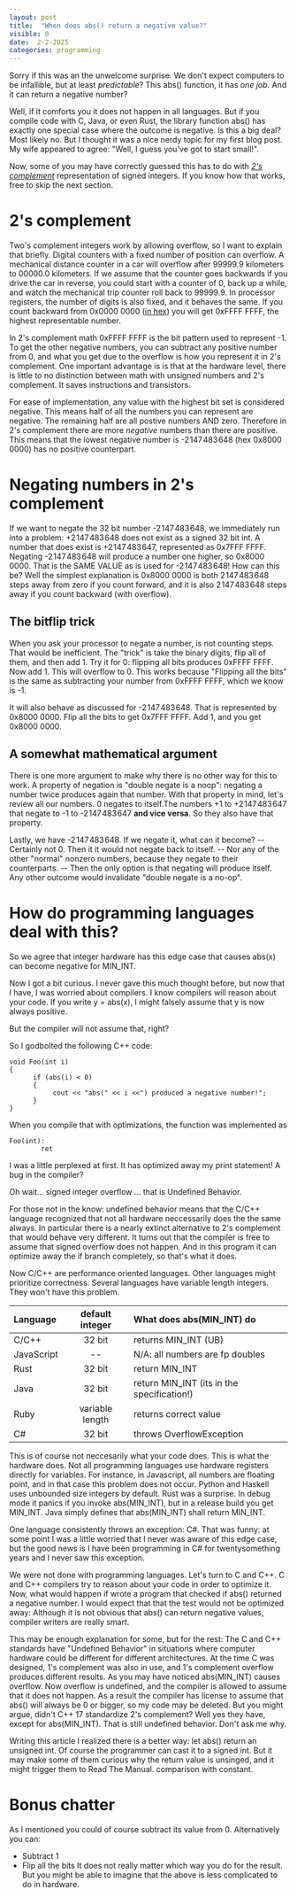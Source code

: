 ```yaml
---
layout: post
title:  "When does abs() return a negative value?"
visible: 0
date:  2-2-2025
categories: programming
---
```


Sorry if this was an the unwelcome surprise. We don't expect computers to be infallible, but at least _predictable_? This abs() function, it has _one job_. And it can return a negative number? 

Well, if it comforts you it does not happen in all languages. But if you compile code with C, Java, or even Rust, the library function abs() has exactly one special case where the outcome is negative. Is this a big deal? Most likely no. But I thought it was a nice nerdy topic for my first blog post. My wife appeared to agree: "Well, I guess you've got to start small!".

Now, some of you may have correctly guessed this has to do with _[2's complement](https://en.wikipedia.org/wiki/Two's_complement)_ representation of signed integers. If you know how that works, free to skip the next section.   

# 2's complement

Two's complement integers work by allowing overflow, so I want to explain that briefly. Digital counters with a fixed number of position can overflow. A mechanical distance counter in a car will overflow after 99999.9 kilometers to 00000.0 kilometers. If we assume that the counter goes backwards if you drive the car in reverse, you could start with a counter of 0, back up a while, and watch the mechanical trip counter roll back to 99999.9. In processor registers, the number of digits is also fixed, and it behaves the same. If you count backward from  0x0000 0000 ([in hex](https://simple.wikipedia.org/wiki/Hexadecimal)) you will get 0xFFFF FFFF, the highest representable number. 

In 2's complement math 0xFFFF FFFF is the bit pattern used to represent -1. To get the other negative numbers, you can subtract any positive number from 0, and what you get due to the overflow is how you represent it in 2's complement. One important advantage is is that at the hardware level, there is little to no distinction between math with unsigned numbers and 2's complement. It saves instructions and transistors. 

For ease of implementation, any value with the highest bit set is considered negative. This means half of all the numbers you can represent are negative. The remaining half are all postive numbers AND zero. Therefore in 2's complement there are more _negative_ numbers than there are positive. This means that the lowest negative number is -2 147 483 648 (hex 0x8000 0000) has no positive counterpart.

# Negating numbers in 2's complement
If we want to negate the 32 bit number -2 147 483 648, we immediately run into a problem: +2 147 483 648 does not exist as a signed 32 bit int. A number that does exist is +2 147 483 647, represented as 0x7FFF FFFF. Negating -2 147 483 648 will produce a number one higher, so 0x8000 0000. That is the SAME VALUE as is used for -2 147 483 648! 
How can this be? Well the simplest explanation is 0x8000 0000 is both 2 147 483 648 steps away from zero if you count forward, and it is also 2 147 483 648 steps away if you count backward (with overflow). 

## The bitflip trick
When you ask your processor to negate a number, is not counting steps. That would be inefficient. The "trick" is take the binary digits, flip all of them, and then add 1. Try it for 0: flipping all bits produces 0xFFFF FFFF. Now add 1. This will overflow to 0. This works because "Flipping all the bits" is the same as subtracting your number from 0xFFFF FFFF, which we know is -1. 

It will also behave as discussed for -2 147 483 648. That is represented by 0x8000 0000. Flip all the bits to get 0x7FFF FFFF. Add 1, and you get 0x8000 0000. 

## A somewhat mathematical argument
There is one more argument to make why there is no other way for this to work. 
A property of negation is "double negate is a noop": negating a number twice produces again that number. With that property in mind, let's review all our numbers. 0 negates to itself.The numbers +1 to +2 147 483 647 that negate to -1 to -2 147 483 647 **and vice versa**. So they also have that property.

Lastly, we have -2 147 483 648. If we negate it, what can it become?
-- Certainly not 0. Then it it would not negate back to itself.
-- Nor any of the other "normal" nonzero numbers, because they negate to their counterparts.
-- Then the only option is that negating will produce itself. Any other outcome would invalidate "double negate is a no-op". 

# How do programming languages deal with this?
So we agree that integer hardware has this edge case that causes abs(x) can become negative for MIN_INT. 

Now I got a bit curious. I never gave this much thought before, but now that I have, I was worried about compilers. I know compilers will reason about your code. If you write y = abs(x), I might falsely assume that y is now always positive. 

But the compiler will not assume that, right?

So I godbolted the following C++ code:

    void Foo(int i)
    {
          if (abs(i) < 0)
          {
               cout << "abs(" << i <<") produced a negative number!";
          }
    }

When you compile that with optimizations, the function was implemented as 

    Foo(int):
            ret

I was a little perplexed at first. It has optimized away my print statement! A bug in the compiler?

Oh wait... signed integer overflow ... that is Undefined Behavior.

For those not in the know: undefined behavior means that the C/C++ language recognized that not all hardware neccessarily does the the same always. In particular there is a nearly extinct alternative to 2's complement that would behave very different. It turns out that the compiler is free to assume that signed overflow does not happen. And in this program it can optimize away the if branch completely, so that's what it does. 

Now C/C++ are performance oriented languages. Other languages might prioritize correctness. Several languages have variable length integers. They won't have this problem. 

| Language | default integer | What does abs(MIN_INT) do |
|:--------|:-------:|:-------|
| C/C++   | 32 bit   |  returns MIN_INT (UB) |
| JavaScript | --  |  N/A: all numbers are fp doubles |
| Rust    | 32 bit   | return MIN_INT   |
| Java    | 32 bit   | return MIN_INT  (its in the specification!) |
| Ruby    | variable length   | returns correct value |
| C#    | 32 bit   | throws OverflowException   |



This is of course not neccesarily what your code does. This is what the hardware does. Not all programming languages use hardware registers directly for variables. For instance, in Javascript, all numbers are floating point, and in that case this problem does not occur. Python and Haskell uses unbounded size integers by default. 
Rust was a surprise. In debug mode it panics if you invoke abs(MIN_INT), but in a release build you get MIN_INT. Java simply defines that abs(MIN_INT) shall return MIN_INT. 

One language consistently throws an exception: C#. That was funny: at some point I was a little worried that I never was aware of this edge case, but the good news is I have been programming in C# for twentysomething years and I never saw this exception. 

We were not done with programming languages. 
Let's turn to C and C++. C and C++ compilers try to reason about your code in order to optimize it. 
Now, what would happen if wrote a program that checked if abs() returned a negative number. 
I would expect that that the test would not be optimized away: Although it is not obvious that abs() can return negative values, compiler writers are really smart.


This may be enough explanation for some, but for the rest: The C and C++ standards have "Undefined Behavior" in situations where computer hardware could be different for different architectures. At the time C was designed, 1's complement was also in use, and 1's complement overflow produces different results. 
As you may have noticed abs(MIN_INT) causes overflow. Now overflow is undefined, and the compiler is allowed to assume that it does not happen. As a result the compiler has license to assume that abs() will always be 0 or bigger, so my code may be deleted.
But you might argue, didn't C++ 17 standardize 2's complement? 
Well yes they have, except for abs(MIN_INT). That is still undefined behavior. Don't ask me why. 

Writing this article I realized there is a better way: let abs() return an unsigned int. Of course the programmer can cast it to a signed int. But it may make some of them curious why the return value is unsinged, and it might trigger them to Read The Manual. comparison with constant.



# Bonus chatter
As I mentioned you could of course subtract its value from 0. Alternatively you can: 
- Subtract 1 
- Flip all the bits
It does not really matter which way you do for the result. But you might be able to imagine that the above is less complicated to do in hardware. 




